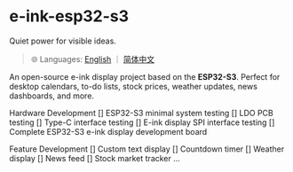 # e-ink-esp32-s3
Quiet power for visible ideas.

> 🌐 Languages: 
[English](./docs/en/README.md) ｜ [简体中文](./docs/zh-Hans/README.md) 

An open-source e-ink display project based on the **ESP32-S3**. Perfect for desktop calendars, to-do lists, stock prices, weather updates, news dashboards, and more.

Hardware Development
[] ESP32-S3 minimal system testing
[] LDO PCB testing
[] Type-C interface testing
[] E-ink display SPI interface testing
[] Complete ESP32-S3 e-ink display development board

Feature Development
[] Custom text display
[] Countdown timer
[] Weather display
[] News feed
[] Stock market tracker
...

